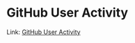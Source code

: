 # GitHub User Activity

Link: [GitHub User Activity](https://roadmap.sh/projects/github-user-activity)
